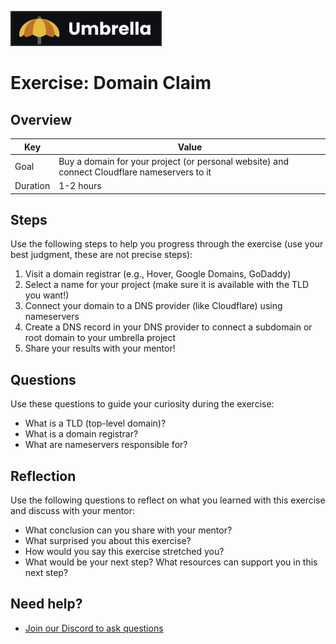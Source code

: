<a href="../../overview/README.md#umbrella-project"><img src="../umbrella.svg" alt="Umbrella project"></a>

# Exercise: Domain Claim

## Overview

| Key | Value |
| --- | --- |
| Goal | Buy a domain for your project (or personal website) and connect Cloudflare nameservers to it |
| Duration | 1-2 hours |


## Steps

Use the following steps to help you progress through the exercise (use your best judgment, these are not precise steps):

1. Visit a domain registrar (e.g., Hover, Google Domains, GoDaddy)
2. Select a name for your project (make sure it is available with the TLD you want!)
3. Connect your domain to a DNS provider (like Cloudflare) using nameservers
4. Create a DNS record in your DNS provider to connect a subdomain or root domain to your umbrella project
5. Share your results with your mentor!

## Questions

Use these questions to guide your curiosity during the exercise:

- What is a TLD (top-level domain)?
- What is a domain registrar?
- What are nameservers responsible for?

## Reflection

Use the following questions to reflect on what you learned with this exercise and discuss with your mentor:

- What conclusion can you share with your mentor?
- What surprised you about this exercise?
- How would you say this exercise stretched you? 
- What would be your next step? What resources can support you in this next step?

## Need help?

- [Join our Discord to ask questions](https://discord.gg/bDVYvG3Czd)
